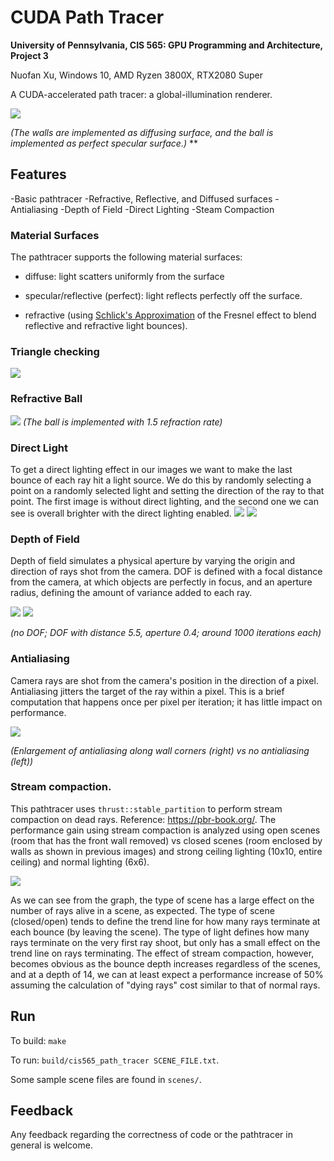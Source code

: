 CUDA Path Tracer
================

**University of Pennsylvania, CIS 565: GPU Programming and Architecture, Project 3**

Nuofan Xu, Windows 10, AMD Ryzen 3800X, RTX2080 Super

A CUDA-accelerated path tracer: a global-illumination renderer.

![](imgs/941.PNG)

*(The walls are implemented as diffusing surface, and the ball is implemented as perfect specular surface.)*
**

## Features
-Basic pathtracer
-Refractive, Reflective, and Diffused surfaces
-Antialiasing
-Depth of Field
-Direct Lighting
-Steam Compaction

### Material Surfaces

The pathtracer supports the following material surfaces:

* diffuse: light scatters uniformly from the surface
* specular/reflective (perfect): light reflects perfectly off the surface.
* refractive (using [Schlick's Approximation][wiki-schlick] of the Fresnel
  effect to blend reflective and refractive light bounces).

  [wiki-schlick]: https://en.wikipedia.org/wiki/Schlick%27s_approximation

### Triangle checking ###
![](imgs/triang.PNG)

### Refractive Ball ###
![](imgs/refractive.PNG)
*(The ball is implemented with 1.5 refraction rate)*

### Direct Light ### 
To get a direct lighting effect in our images we want to make the last bounce of each ray hit a light source. We do this by randomly selecting a point on a randomly selected light and setting the direction of the ray to that point. The first image is without direct lighting, and the second one we can see is overall brighter with the direct lighting enabled.
![](imgs/direct_light.PNG)
![](imgs/941.PNG)

### Depth of Field

Depth of field simulates a physical aperture by varying the origin and direction
of rays shot from the camera. DOF is defined with a focal distance from the
camera, at which objects are perfectly in focus, and an aperture radius,
defining the amount of variance added to each ray.

![](imgs/blur.PNG)
![](imgs/941.PNG)

*(no DOF; DOF with distance 5.5, aperture 0.4; around 1000 iterations each)*

### Antialiasing

Camera rays are shot from the camera's position in the direction of a pixel.
Antialiasing jitters the target of the ray within a pixel. This is a brief
computation that happens once per pixel per iteration; it has little impact on
performance.

![](imgs/antialiasing.PNG)

*(Enlargement of antialiasing along wall corners (right) vs no antialiasing (left))*


### Stream compaction.

This pathtracer uses `thrust::stable_partition` to perform stream compaction on dead
rays. Reference: https://pbr-book.org/. The performance gain using stream compaction is analyzed using open scenes (room that has the front wall removed) vs closed scenes (room enclosed by walls as shown in previous images) and strong ceiling lighting (10x10, entire ceiling) and normal lighting (6x6).

![](imgs/stream_compact.PNG)

As we can see from the graph, the type of scene has a large effect on the number of rays alive in a scene, as expected. The type of scene (closed/open) tends to define the trend line for how many rays terminate at each bounce (by leaving the scene). The type of light defines how many rays terminate on the very first ray shoot, but only has a small effect on the trend line on rays terminating. The effect of stream compaction, however, becomes obvious as the bounce depth increases regardless of the scenes, and at a depth of 14, we can at least expect a performance increase of 50% assuming the calculation of "dying rays" cost similar to that of normal rays.

## Run

To build: `make`

To run: `build/cis565_path_tracer SCENE_FILE.txt`.

Some sample scene files are found in `scenes/`.

## Feedback

Any feedback regarding the correctness of code or the pathtracer in general is welcome.